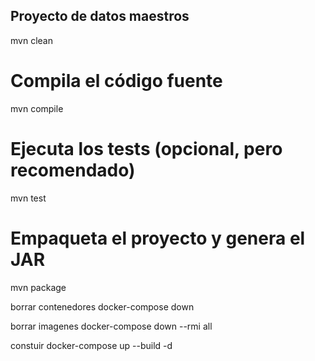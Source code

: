 ## Proyecto de datos maestros 

mvn clean


# Compila el código fuente
mvn compile

# Ejecuta los tests (opcional, pero recomendado)
mvn test

# Empaqueta el proyecto y genera el JAR
mvn package



borrar contenedores
docker-compose down

borrar imagenes
docker-compose down --rmi all


constuir
docker-compose up --build -d